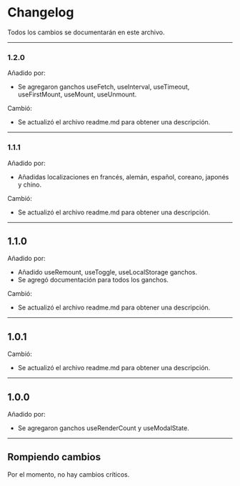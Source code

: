# Changelog

Todos los cambios se documentarán en este archivo.

---

### 1.2.0
Añadido por:
- Se agregaron ganchos useFetch, useInterval, useTimeout, useFirstMount, useMount, useUnmount.

Cambió:
- Se actualizó el archivo readme.md para obtener una descripción.

---

### 1.1.1
Añadido por:
- Añadidas localizaciones en francés, alemán, español, coreano, japonés y chino.

Cambió:
- Se actualizó el archivo readme.md para obtener una descripción.

---

## 1.1.0
Añadido por:
- Añadido useRemount, useToggle, useLocalStorage ganchos.
- Se agregó documentación para todos los ganchos.

Cambió:
- Se actualizó el archivo readme.md para obtener una descripción.

---

## 1.0.1
Cambió:
- Se actualizó el archivo readme.md para obtener una descripción.

---

## 1.0.0
Añadido por:
- Se agregaron ganchos useRenderCount y useModalState.

---

## Rompiendo cambios

Por el momento, no hay cambios críticos.
